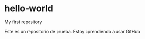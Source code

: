# hello-world
My first repository

Este es un repositorio de prueba. Estoy aprendiendo a usar GitHub
